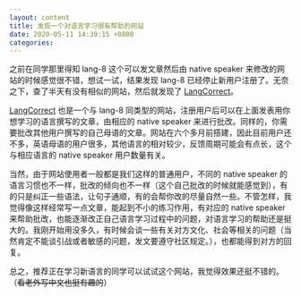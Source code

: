 ```yaml
---
layout: content
title: 发现一个对语言学习很有帮助的网站
date: 2020-05-11 14:39:15 +0800
categories: 
---
```


之前在同学那里得知 lang-8 这个可以发文章然后由 native speaker 来修改的网站的时候感觉很不错，想试一试，结果发现 lang-8 已经停止新用户注册了。无奈之下，查了半天有没有相似的网站，然后就发现了 [LangCorrect](https://langcorrect.com)。

[LangCorrect](https://langcorrect.com) 也是一个与 lang-8 同类型的网站，注册用户后可以在上面发表用你想学习的语言撰写的文章，由相应的 native speaker 来进行批改。同样的，你需要批改其他用户撰写的自己母语的文章。网站在六个多月前搭建，因此目前用户还不多，英语母语的用户很多，其他语言的相对较少，反馈周期可能会有点长，这个与相应语言的 native speaker 用户数量有关。

当然，由于网站使用者一般都是我们这样的普通用户，不同的 native speaker 的语言习惯也不一样，批改的倾向也不一样（这个自己批改的时候就能感觉到），有的只是纠正一些语法，让句子通顺，有的会帮你改的尽量自然一些。不管怎样，我觉得像这样经常写一点文章，能起到不小的练习作用，有对应的 native speaker 来帮助批改，也能逐渐改正自己语言学习过程中的问题，对语言学习的帮助还是挺大的。我刚开始用没多久，有时候会谈一些有关对方文化、社会等相关的问题（当然肯定不能谈引战或者敏感的问题，发文要遵守社区规定。），也都能得到对方的回复。

总之，推荐正在学习新语言的同学可以试试这个网站，我觉得效果还挺不错的。（~~看老外写中文也挺有趣的~~）
